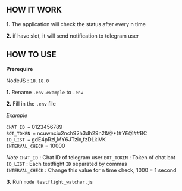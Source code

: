 ## HOW IT WORK

**1.** The application will check the status after every n time

**2.** if have slot, it will send notification to telegram user

## HOW TO USE
**Prerequire**

NodeJS : `18.18.0`

**1.** Rename `.env.example` to `.env`

**2.** Fill in the `.env` file

*Example*

`CHAT_ID =` 0123456789  
`BOT_TOKEN =` ncuwnciu2nch92h3dh29n2&@*(#*YE@#*#BC  
`ID_LIST =` gdE4pRzI,MY6JTzix,fzDLkIVK  
`INTERVAL_CHECK` = 10000  

*Note*
`CHAT_ID` : Chat ID of telegram user
`BOT_TOKEN` : Token of chat bot
`ID_LIST` : Each testflight `ID` separated by commas  
`INTERVAL_CHECK` : Change this value for n time check, 1000 = 1 second

**3.** Run `node testflight_watcher.js`
